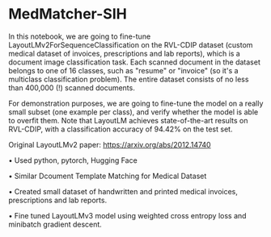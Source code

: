 # MedMatcher-SIH

In this notebook, we are going to fine-tune LayoutLMv2ForSequenceClassification on the RVL-CDIP dataset (custom medical dataset of invoices, prescriptions and lab reports), which is a document image classification task. Each scanned document in the dataset belongs to one of 16 classes, such as "resume" or "invoice" (so it's a multiclass classification problem). The entire dataset consists of no less than 400,000 (!) scanned documents.

For demonstration purposes, we are going to fine-tune the model on a really small subset (one example per class), and verify whether the model is able to overfit them. Note that LayoutLM achieves state-of-the-art results on RVL-CDIP, with a classification accuracy of 94.42% on the test set.

Original LayoutLMv2 paper: https://arxiv.org/abs/2012.14740

• Used python, pytorch, Hugging Face

• Similar Dcoument Template Matching for Medical Dataset

• Created small dataset of handwritten and printed medical invoices, prescriptions and lab reports.

• Fine tuned LayoutLMv3 model using weighted cross entropy loss and minibatch gradient descent.
